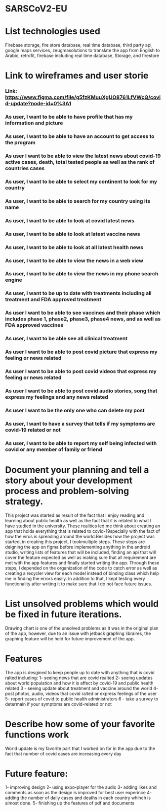 # SARSCoV2-EU

#	List technologies used

Firebase storage, fire store database,  real time database, third party api, google maps services, 
zeugmasolutions to translate the app from English to Arabic, retrofit, firebase including real time database,
Storage, and firestore
#	Link to wireframes and user storie
### Link: https://www.figma.com/file/g5fzKMuuXgUO8761LfVWcQ/covid-update?node-id=0%3A1

### As user, I want to be able to have profile that has my information and picture
### As user, I want to be able to have an account to get access to the program 
### As user I want to be able to view the latest news about covid-19 active cases, death, total tested people as well as the rank of countries cases
### As user, I want to be able to select my continent to look for my country
### As user, I want to be able to search for my country using its name 
### As user, I want to be able to look at covid latest news 
### As user, I want to be able to look at latest vaccine news
### As user, I want to be able to look at all latest health news
### As user, I want to be able to view the news in a web view
### As user, I want to be able to view the news in my phone search engine
### As user, I want to be up to date with treatments including all treatment and FDA approved treatment
### As user I want to be able to see vaccines and their phase which includes phase 1, phase2, phase3, phase4 news, and as well as FDA approved vaccines
### As user, I want to be able see all clinical treatment
### As user I want to be able to post covid picture that express my feeling or news related 
### As user I want to be able to post covid videos that express my feeling or news related 
### As user I want to be able to post covid audio stories, song that express my feelings and any news related
### As user I want to be the only one who can delete my post 
### As user, I want to have a survey that tells if my symptoms are covid-19 related or not

### As user, I want to be able to report my self being infected with covid or any member of family or friend 

#	Document your planning and tell a story about your development process and problem-solving strategy.

This project was started as result of the fact that I enjoy reading and learning about public health
as well as the fact that it is related to what I have studied in the university. 
These realities led me think about creating an app that holds everything 
that is related to covid-19specially with the fact of how the virus is 
spreading around the world.Besides how the project was started, in creating this
project, I tookmultiple steps. These steps are deigning the app on figma before
implementing anything in the android studio, writing lists of features 
that will be included, finding an api that will cover the feature 
expected as well as making sure that all requirement are met with the app
features and finally started writing the app. Through these steps, I depended on
the organization of the code to catch error as well as creating a recycler view for each model 
instead of binding class which help me in finding the errors easily. In addition to that, 
I kept testing every functionality after writing it to make sure that I do not face future issues.

# List unsolved problems which would be fixed in future iterations.

Drawing chart is one of the unsolved problems as it was in the original plan of the app, 
however, due to an issue with jetback graphing libraires, the graphing feature will be
held for future improvement of the app. 

# Features
The app is desgined to keep people up to date with anything that is covid ralted including:
1- seeing news that are covid realted
2- seeing updates about world population and how it is affect by covid-19 and public health related
3 - seeing update about treatment and vaccine around the world 
4- post photos, audio, videos that covid ralted or express  feelings of the user
5- report cases of covid to public health administrators
6 - take a survey to determain if your symptoms are covid-related or not  
# Describe how some of your favorite functions work

World update is my favorite part that I worked on for in the app due 
to the fact that number of covid cases are increasing every day
# Future feature:
1- improving design 
2- using expo-player for the audio
3- adding likes and comments as soon as the design is improved for best user experince
4- adding the number of daily cases and deaths in each country whihch is almost done.
5- finishing up the features of pdf  and documents 

